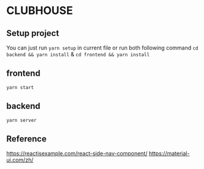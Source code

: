 # CLUBHOUSE

## Setup project
You can just run 
`yarn setup` 
in current file or run both following command
`cd backend && yarn install` & `cd frontend && yarn install`

## frontend
`yarn start`

## backend
`yarn server`

## Reference
https://reactjsexample.com/react-side-nav-component/
https://material-ui.com/zh/
